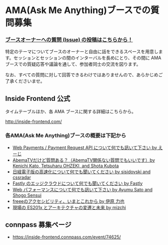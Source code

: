 # AMA(Ask Me Anything)ブースでの質問募集

### [ブースオーナーへの質問 (Issue) の投稿はこちらから！](https://github.com/insidefrontend/issue2-ama/issues/new)

特定のテーマについてブースのオーナーと自由に話をできるスペースを用意します。セッションとセッションの間のインターバルを長めにとり、その間に AMA ブースでの質疑応答や議論を通して、参加者同士の交流を図ります。

なお、すべての質問に対して回答できるわけではありませんので、あらかじめご了承くださいませ。

## Inside Frontend 公式

タイムテーブルほか、各 AMA ブースに関する詳細はこちらから。

http://inside-frontend.com/

### 各AMA(Ask Me Anything)ブースの概要は下記から

- [Web Payments / Payment Request API について何でも訊いて下さい by えーじ](https://github.com/insidefrontend/issue-2/tree/master/topics/ama-booths/agektmr-payment)
- [AbemaTVだけど質問ある？（AbemaTV関係ない質問でもいいです）by Kenichi Kato, Tetsuharu OHZEKI, and Shota Kubota](https://github.com/insidefrontend/issue-2/tree/master/topics/ama-booths/saneyuki-abema)
- [日経電子版の高速化について何でも聞いてください by sisidovski and cssradar](https://github.com/insidefrontend/issue-2/tree/master/topics/ama-booths/sisidovski-nikkei)
- [Fastly のエッジクラウドについて何でも聞いてください by Fastly](https://github.com/insidefrontend/issue-2/tree/master/topics/ama-booths/toshiaizawa-fastly)
- [Web パフォーマンスについて何でも訊いて下さい by Ayumu Sato and Shogo Sensui](https://github.com/insidefrontend/issue-2/tree/master/topics/ama-booths/webperf)
- [freeeのアクセシビリティ、いまとこれから by 伊原 力也](https://github.com/insidefrontend/issue-2/tree/master/topics/seminars/magi1125-a11y)
- [現場の ES201x とアーキテクチャの変遷と未来 by mizchi](https://github.com/insidefrontend/issue-2/tree/master/topics/seminars/mizchi-es201x)

## connpass 募集ページ

- https://inside-frontend.connpass.com/event/74625/